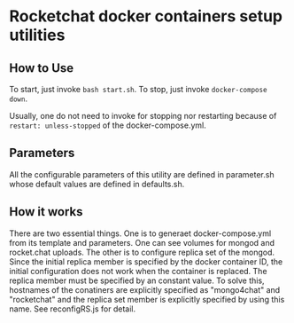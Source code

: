 # Rocketchat docker containers setup utilities

## How to Use
To start, just invoke `bash start.sh`.
To stop, just invoke `docker-compose down`.

Usually, one do not need to invoke for stopping nor restarting because of `restart: unless-stopped` of the docker-compose.yml.

## Parameters
All the configurable parameters of this utility are defined in parameter.sh whose default values are defined in defaults.sh.

## How it works
There are two essential things. One is to generaet docker-compose.yml from its template and parameters. One can see volumes for mongod and rocket.chat uploads. The other is to configure replica set of the mongod. Since the initial replica member is specified by the docker container ID, the initial configuration does not work when the container is replaced. The replica member must be specified by an constant value. To solve this, hostnames of the conatiners are explicitly specified as "mongo4chat" and "rocketchat" and the replica set member is explicitly specified by using this name. See reconfigRS.js for detail.
 
